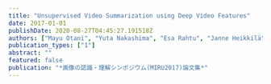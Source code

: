 ```yaml
---
title: "Unsupervised Video Summarization using Deep Video Features"
date: 2017-01-01
publishDate: 2020-08-27T04:45:27.191518Z
authors: ["Mayu Otani", "Yuta Nakashima", "Esa Rahtu", "Janne Heikkilä", "Naokazu Yokoya"]
publication_types: ["1"]
abstract: ""
featured: false
publication: "*画像の認識・理解シンポジウム(MIRU2017)論文集*"
---
```


